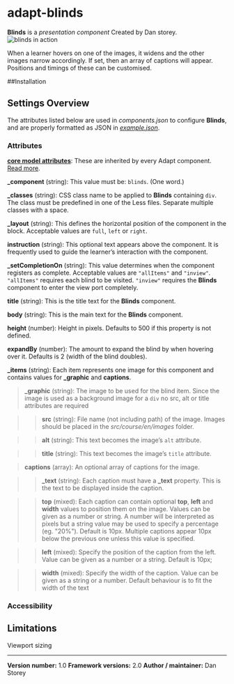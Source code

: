 # adapt-blinds

**Blinds** is a *presentation component* Created by Dan storey.
<img src="" alt="blinds in action">

When a learner hovers on one of the images, it widens and the other images narrow accordingly. If set, then an array of captions will appear. Positions and timings of these can be customised.


##Installation



## Settings Overview

The attributes listed below are used in *components.json* to configure **Blinds**, and are properly formatted as JSON in [*example.json*](https://github.com/adaptlearning/adapt-contrib-hotgraphic/blob/master/example.json).

### Attributes

[**core model attributes**](https://github.com/adaptlearning/adapt_framework/wiki/Core-model-attributes): These are inherited by every Adapt component. [Read more](https://github.com/adaptlearning/adapt_framework/wiki/Core-model-attributes).

**_component** (string): This value must be: `blinds`. (One word.)

**_classes** (string): CSS class name to be applied to **Blinds** containing `div`. The class must be predefined in one of the Less files. Separate multiple classes with a space.

**_layout** (string): This defines the horizontal position of the component in the block. Acceptable values are `full`, `left` or `right`.

**instruction** (string): This optional text appears above the component. It is frequently used to
guide the learner’s interaction with the component.

**_setCompletionOn** (string): This value determines when the component registers as complete. Acceptable values are `"allItems"` and `"inview"`. `"allItems"` requires each blind to be visited. `"inview"` requires the **Blinds** component to enter the view port completely.

**title** (string): This is the title text for the **Blinds** component.

**body** (string): This is the main text for the **Blinds** component.

**height** (number): Height in pixels. Defaults to 500 if this property is not defined.

**expandBy** (number): The amount to expand the blind by when hovering over it. Defaults is 2 (width of the blind doubles).

**_items** (string): Each item represents one image for this component and contains values for **_graphic** and **captions**.

>**_graphic** (string): The image to be used for the blind item. Since the image is used as a background image for a `div` no src, alt or title attributes are required

>>**src** (string): File name (not including path) of the image. Images should be placed in the *src/course/en/images* folder.

>>**alt** (string): This text becomes the image’s `alt` attribute.

>>**title** (string): This text becomes the image’s `title` attribute.

>**captions** (array): An optional array of captions for the image.

>>**_text** (string): Each caption must have a **_text** property. This is the text to be displayed inside the caption.

>>**top** (mixed): Each caption can contain optional **top**, **left** and **width** values to position them on the image. Values can be given as a number or string. A number will be interpreted as pixels but a string value may be used to specify a percentage (eg. "20%"). Default is 10px. Multiple captions appear 10px below the previous one unless this value is specified.

>>**left** (mixed): Specify the position of the caption from the left. Value can be given as a number or a string. Default is 10px;

>>**width** (mixed): Specify the width of the caption. Value can be given as a string or a number. Default behaviour is to fit the width of the text

### Accessibility



## Limitations

Viewport sizing

----------------------------
**Version number:**  1.0
**Framework versions:**  2.0
**Author / maintainer:** Dan Storey
